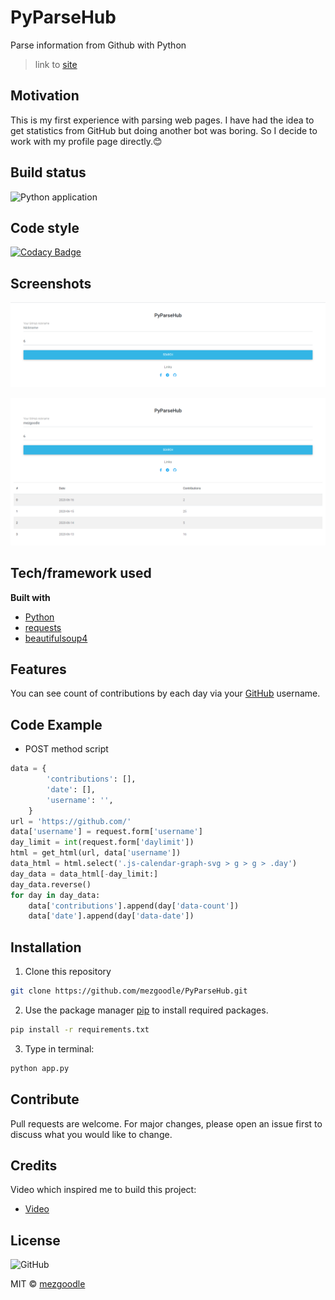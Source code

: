 # PyParseHub

Parse information from Github with Python

> link to [site](https://pyparsehub.herokuapp.com/)

## Motivation

This is my first experience with parsing web pages. I have had the idea to get statistics from GitHub but doing another bot was boring. So I decide to work with my profile page directly.:blush:

## Build status

![Python application](https://github.com/mezgoodle/PyParseHub/workflows/Python%20application/badge.svg)

## Code style

[![Codacy Badge](https://app.codacy.com/project/badge/Grade/42dae28c673e44e8b52633a7b7c71dac)](https://www.codacy.com/manual/mezgoodle/PyParseHub?utm_source=github.com&amp;utm_medium=referral&amp;utm_content=mezgoodle/PyParseHub&amp;utm_campaign=Badge_Grade)

## Screenshots

![Screenshot 1](https://github.com/mezgoodle/images/blob/master/pyparsehub1.png)

![Screenshot 2](https://github.com/mezgoodle/images/blob/master/pyparsehub2.png)


## Tech/framework used

**Built with**

- [Python](https://www.python.org/)
- [requests](https://pypi.org/project/requests/)
- [beautifulsoup4](https://pypi.org/project/beautifulsoup4/)

## Features

You can see count of contributions by each day via your [GitHub](https://github.com/) username. 

## Code Example

- POST method script

```python
data = {
        'contributions': [],
        'date': [],
        'username': '',
    }
url = 'https://github.com/'
data['username'] = request.form['username']
day_limit = int(request.form['daylimit'])
html = get_html(url, data['username'])
data_html = html.select('.js-calendar-graph-svg > g > g > .day')
day_data = data_html[-day_limit:]
day_data.reverse()
for day in day_data:
    data['contributions'].append(day['data-count'])
    data['date'].append(day['data-date'])
```

## Installation

1. Clone this repository

```bash
git clone https://github.com/mezgoodle/PyParseHub.git
```

2. Use the package manager [pip](https://pip.pypa.io/en/stable/) to install required packages.

```bash
pip install -r requirements.txt
```

3. Type in terminal:

```bash
python app.py
```

## Contribute

Pull requests are welcome. For major changes, please open an issue first to discuss what you would like to change.

## Credits

Video which inspired me to build this project:

- [Video](https://www.youtube.com/watch?v=TpJ3Cu8WBC8)

## License

![GitHub](https://img.shields.io/github/license/mezgoodle/PyParseHub?style=flat-square)

MIT © [mezgoodle](https://github.com/mezgoodle)

